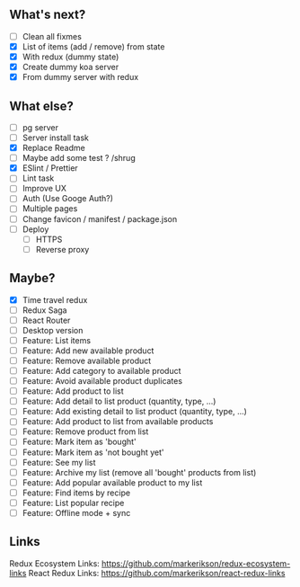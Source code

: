 ## What's next?

* [ ] Clean all fixmes
* [x] List of items (add / remove) from state
* [x] With redux (dummy state)
* [x] Create dummy koa server
* [x] From dummy server with redux

## What else?

* [ ] pg server
* [ ] Server install task
* [x] Replace Readme
* [ ] Maybe add some test ? /shrug
* [x] ESlint / Prettier
* [ ] Lint task
* [ ] Improve UX
* [ ] Auth (Use Googe Auth?)
* [ ] Multiple pages
* [ ] Change favicon / manifest / package.json
* [ ] Deploy
  * [ ] HTTPS
  * [ ] Reverse proxy

## Maybe?

* [x] Time travel redux
* [ ] Redux Saga
* [ ] React Router
* [ ] Desktop version
* [ ] Feature: List items
* [ ] Feature: Add new available product
* [ ] Feature: Remove available product
* [ ] Feature: Add category to available product
* [ ] Feature: Avoid available product duplicates
* [ ] Feature: Add product to list
* [ ] Feature: Add detail to list product (quantity, type, ...)
* [ ] Feature: Add existing detail to list product (quantity, type, ...)
* [ ] Feature: Add product to list from available products
* [ ] Feature: Remove product from list
* [ ] Feature: Mark item as 'bought'
* [ ] Feature: Mark item as 'not bought yet'
* [ ] Feature: See my list
* [ ] Feature: Archive my list (remove all 'bought' products from list)
* [ ] Feature: Add popular available product to my list
* [ ] Feature: Find items by recipe
* [ ] Feature: List popular recipe
* [ ] Feature: Offline mode + sync

## Links

Redux Ecosystem Links: https://github.com/markerikson/redux-ecosystem-links
React Redux Links: https://github.com/markerikson/react-redux-links
